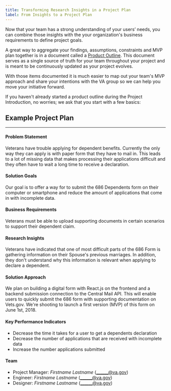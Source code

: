 ```yaml
---
title: Transforming Research Insights in a Project Plan
label: From Insights to a Project Plan
---
```

Now that your team has a strong understanding of your users’ needs, you can combine those insights with the your organization's business requirements to define project goals.

A great way to aggregate your findings, assumptions, constraints and MVP plan together is in a document called a [Product Outline](/docs/resources/templates/product-outline). This document serves as a single source of truth for your team throughout your project and is meant to be continuously updated as your project evolves.

With those items documented it is much easier to map out your team's MVP approach and share your intentions with the VA group so we can help you move your initiative forward.

If you haven't already started a product outline during the Project Introduction, no worries; we ask that you start with a few basics:

## Example Project Plan
---

#### Problem Statement
 Veterans have trouble applying for dependent benefits. Currently the only way they can apply is with paper form that they have to mail in. This leads to a lot of missing data that makes processing their applications difficult and they often have to wait a long time to receive a declaration.

#### Solution Goals
Our goal is to offer a way for to submit the 686 Dependents form on their computer or smartphone and reduce the amount of applications that come in with incomplete data.

#### Business Requirements
Veterans must be able to upload supporting documents in certain scenarios to support their dependent claim.

#### Research Insights
Veterans have indicated that one of most difficult parts of the 686 Form is gathering information on their Spouse's previous marriages. In addition, they don't understand why this information is relevant when applying to declare a dependent.

#### Solution Approach
We plan on building a digital form with React.js on the frontend and a backend submission connection to the Central Mail API. This will enable users to quickly submit the 686 form with supporting documentation on Vets.gov. We're shooting to launch a first version (MVP) of this form on June 1st, 2018.

#### Key Performance Indicators
- Decrease the time it takes for a user to get a dependents declaration
- Decrease the number of applications that are received with incomplete data
- Increase the number applications submitted

#### Team
- Project Manager: _Firstname Lastname_ (______@va.gov)
- Engineer: _Firstname Lastname_ (______@va.gov)
- Designer: _Firstname Lastname_ (______@va.gov)
